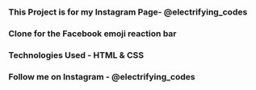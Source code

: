 ### This Project is for my Instagram Page- @electrifying_codes

### Clone for the Facebook emoji reaction bar

### Technologies Used - HTML & CSS

### Follow me on Instagram - @electrifying_codes
